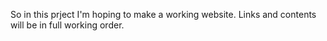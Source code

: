 So in this prject I'm hoping to make a working website. 
Links and contents will be in full working order.